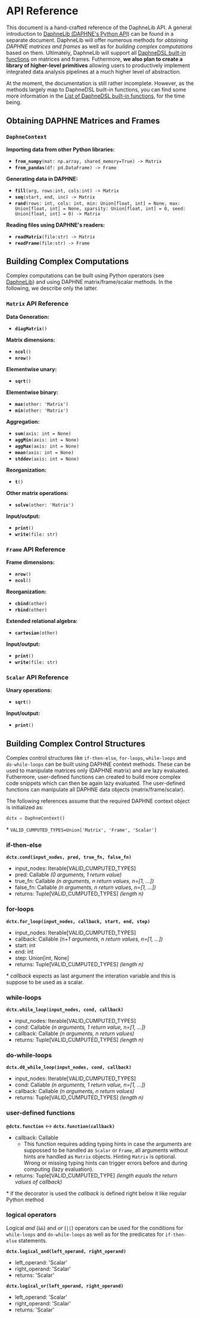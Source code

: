<!--
Copyright 2021 The DAPHNE Consortium

Licensed under the Apache License, Version 2.0 (the "License");
you may not use this file except in compliance with the License.
You may obtain a copy of the License at

    http://www.apache.org/licenses/LICENSE-2.0

Unless required by applicable law or agreed to in writing, software
distributed under the License is distributed on an "AS IS" BASIS,
WITHOUT WARRANTIES OR CONDITIONS OF ANY KIND, either express or implied.
See the License for the specific language governing permissions and
limitations under the License.
-->

# API Reference

This document is a hand-crafted reference of the DaphneLib API.
A general introduction to [DaphneLib (DAPHNE's Python API)](/doc/DaphneLib/Overview.md) can be found in a separate document.
DaphneLib will offer numerous methods for *obtaining DAPHNE matrices and frames* as well as for *building complex computations* based on them.
Ultimately, DaphneLib will support all [DaphneDSL built-in functions](/doc/DaphneDSL/Builtins.md) on matrices and frames.
Futhermore, **we also plan to create a library of higher-level primitives** allowing users to productively implement integrated data analysis pipelines at a much higher level of abstraction.

At the moment, the documentation is still rather incomplete.
However, as the methods largely map to DaphneDSL built-in functions, you can find some more information in the [List of DaphneDSL built-in functions](/doc/DaphneDSL/Builtins.md), for the time being.

## Obtaining DAPHNE Matrices and Frames

### `DaphneContext`

**Importing data from other Python libraries:**

- **`from_numpy`**`(mat: np.array, shared_memory=True) -> Matrix`
- **`from_pandas`**`(df: pd.DataFrame) -> Frame`
  
**Generating data in DAPHNE:**

- **`fill`**`(arg, rows:int, cols:int) -> Matrix`
- **`seq`**`(start, end, inc) -> Matrix`
- **`rand`**`(rows: int, cols: int, min: Union[float, int] = None, max: Union[float, int] = None, sparsity: Union[float, int] = 0, seed: Union[float, int] = 0) -> Matrix`

**Reading files using DAPHNE's readers:**

- **`readMatrix`**`(file:str) -> Matrix`
- **`readFrame`**`(file:str) -> Frame`

## Building Complex Computations

Complex computations can be built using Python operators (see [DaphneLib](/doc/DaphneLib/Overview.md)) and using DAPHNE matrix/frame/scalar methods.
In the following, we describe only the latter.

### `Matrix` API Reference

**Data Generation:**

- **`diagMatrix`**`()`

**Matrix dimensions:**

- **`ncol`**`()`
- **`nrow`**`()`

**Elementwise unary:**

- **`sqrt`**`()`

**Elementwise binary:**

- **`max`**`(other: 'Matrix')`
- **`min`**`(other: 'Matrix')`

**Aggregation:**

- **`sum`**`(axis: int = None)`
- **`aggMin`**`(axis: int = None)`
- **`aggMax`**`(axis: int = None)`
- **`mean`**`(axis: int = None)`
- **`stddev`**`(axis: int = None)`

**Reorganization:**

- **`t`**`()`

**Other matrix operations:**

- **`solve`**`(other: 'Matrix')`

**Input/output:**

- **`print`**`()`
- **`write`**`(file: str)`

### `Frame` API Reference

**Frame dimensions:**

- **`nrow`**`()`
- **`ncol`**`()`

**Reorganization:**

- **`cbind`**`(other)`
- **`rbind`**`(other)`

**Extended relational algebra:**

- **`cartesian`**`(other)`

**Input/output:**

- **`print`**`()`
- **`write`**`(file: str)`

### `Scalar` API Reference

**Unary operations:**

- **`sqrt`**`()`

**Input/output:**

- **`print`**`()`


## Building Complex Control Structures
Complex control structures like `if-then-else`, `for-loops`, `while-loops` and `do-while-loops` can be built using DAPHNE context methods. These can be used to manipulate matrices only (DAPHNE matrix) and are lazy evaluated. Futhermore, user-defined functions can created to build more complex code snippets which can then be again lazy evaluated. The user-defined functions can manipulate all DAPHNE data objects (matrix/frame/scalar).

The following references assume that the required DAPHNE context object is initialized as:
```python
dctx = DaphneContext()
```
\* `VALID_CUMPUTED_TYPES=Union['Matrix', 'Frame', 'Scalar']`

### **if-then-else**
**`dctx.cond(input_nodes, pred, true_fn, false_fn)`**

* input_nodes: Iterable[VALID_CUMPUTED_TYPES]
* pred: Callable  *(0 arguments, 1 return value)*
* true_fn: Callable  *(n arguments, n return values, n=[1, ...])*
* false_fn: Callable  *(n arguments, n return values, n=[1, ...])*
* returns: Tuple[VALID_CUMPUTED_TYPES]  *(length n)*

### **for-loops**
**`dctx.for_loop(input_nodes, callback, start, end, step)`**

* input_nodes: Iterable[VALID_CUMPUTED_TYPES]
* callback: Callable  *(n+1 arguments, n return values, n=[1, ...])*
* start: int
* end: int
* step: Union[int, None]
* returns: Tuple[VALID_CUMPUTED_TYPES]  *(length n)*

\* *callback* expects as last argument the interation variable and this is suppose to be used as a scalar.

### **while-loops**
**`dctx.while_loop(input_nodes, cond, callback)`**

* input_nodes: Iterable[VALID_CUMPUTED_TYPES]
* cond: Callable  *(n arguments, 1 return value, n=[1, ...])*
* callback: Callable  *(n arguments, n return values)*
* returns: Tuple[VALID_CUMPUTED_TYPES]  *(length n)*

### **do-while-loops**
**`dctx.d0_while_loop(input_nodes, cond, callback)`**

* input_nodes: Iterable[VALID_CUMPUTED_TYPES]
* cond: Callable  *(n arguments, 1 return value, n=[1, ...])*
* callback: Callable  *(n arguments, n return values)*
* returns: Tuple[VALID_CUMPUTED_TYPES]  *(length n)*

### **user-defined functions**
**`@dctx.function`** <-> **`dctx.function(callback)`**

* callback: Callable
    - This function requires adding typing hints in case the arguments are suppossed 
    to be handled as `Scalar` or `Frame`, all arguments without hints are handled as
    `Matrix` objects. Hinting `Matrix` is optional. Wrong or missing typing hints can 
    trigger errors before and during computing (lazy evaluation).
* returns: Tuple[VALID_CUMPUTED_TYPE]  *(length equals the return values of callback)*

\* if the decorator is used the *callback* is defined right below it like regular Python method

### logical operators
Logical *and* (`&&`) and *or* (`||`) operators can be used for the conditions for `while-loops` and `do-while-loops` as well as for the predicates for `if-then-else` statements.

**`dctx.logical_and(left_operand, right_operand)`**

* left_operand: 'Scalar'
* right_operand: 'Scalar'
* returns: 'Scalar'

**`dctx.logical_or(left_operand, right_operand)`**

* left_operand: 'Scalar'
* right_operand: 'Scalar'
* returns: 'Scalar'
